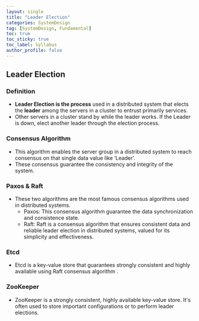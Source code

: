 ```yaml
---
layout: single
title: "Leader Election"
categories: SystemDesign
tag: [SystemDesign, Fundamental]
toc: true
toc_sticky: true
toc_label: Syllabus
author_profile: false
---
```


## Leader Election

### Definition

- **Leader Election is the process** used in a distributed system that elects the **leader** among the servers in a cluster to entrust primarily services.
- Other servers in a cluster stand by while the leader works. If the Leader is down, elect another leader through the election process.

### Consensus Algorithm

- This algorithm enables the server group in a distributed system to reach consensus on that single data value like ‘Leader’.
- These consensus guarantee the consistency and integrity of the system.

### Paxos & Raft

- These two algorithms are the most famous consensus algorithms used in distributed systems.
  - Paxos: This consensus algorithm guarantee the data synchronization and consistence state.
  - Raft: Raft is a consensus algorithm that ensures consistent data and reliable leader election in distributed systems, valued for its simplicity and effectiveness.

### Etcd

- Etcd is a key-value store that guarantees strongly consistent and highly available using Raft consensus algorithm .

### ZooKeeper

- ZooKeeper is a strongly consistent, highly available key-value store. It's often used to store important configurations or to perform leader elections.

